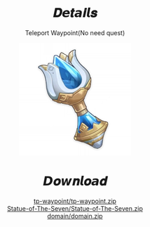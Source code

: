 <body>
  <div align="center">
    <h1>𝑫𝙚𝒕𝙖𝒊𝙡𝒔</h1>
    <p>Teleport Waypoint(No need quest)</p>
    <img src=item.webp>
    <h1>𝘿𝒐𝙬𝒏𝙡𝒐𝙖𝒅</h1>
    <a href="tp-waypoint/tp-waypoint.zip">tp-waypoint/tp-waypoint.zip</a></br>
    <a href="Statue-of-The-Seven/statue.zip">Statue-of-The-Seven/Statue-of-The-Seven.zip</a></br>
    <a href="domain/domain.zip">domain/domain.zip</a></br>
  </div>
</body>
